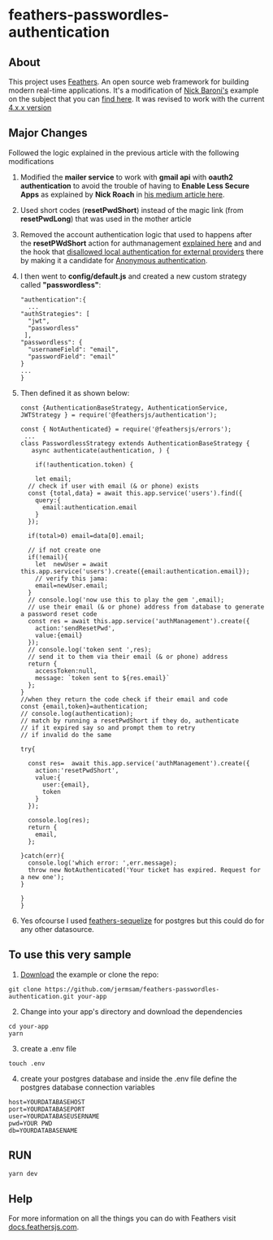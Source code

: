 # feathers-passwordles-authentication

> 

## About

This project uses [Feathers](http://feathersjs.com). An open source web framework for building modern real-time applications.
It's a modification of [Nick Baroni's](https://github.com/rhythnic) example on the subject that you can [find here](https://github.com/rhythnic/feathers-passwordless-auth-example).
It was revised to work with the current [4.x.x version](https://github.com/feathersjs/feathers)

## Major Changes

Followed the logic explained in the previous article with the following modifications

1. Modified the **mailer service** to work with **gmail api** with **oauth2 authentication** to avoid the trouble of having to **Enable Less Secure Apps** as explained by **Nick Roach** in [his medium article here](https://medium.com/@nickroach_50526/sending-emails-with-node-js-using-smtp-gmail-and-oauth2-316fe9c790a1).

2. Used short codes (**resetPwdShort**) instead of the magic link (from **resetPwdLong**) that was used in the mother article

3. Removed the account authentication logic that used to happens after the **resetPWdShort** action for authmanagement [explained here](https://github.com/rhythnic/feathers-passwordless-auth-example#auth-managementhooksjs) and and the hook that [disallowed local authentication for external providers](https://github.com/rhythnic/feathers-passwordless-auth-example#authentication-service) there by making it a candidate for [Anonymous authentication](https://docs.feathersjs.com/cookbook/authentication/anonymous.html).

4. I then went to **config/default.js** and created a new custom strategy called **"passwordless"**:

    ```
    "authentication":{
      ...
   "authStrategies": [
      "jwt",
      "passwordless"
     ],
    "passwordless": {
      "usernameField": "email",
      "passwordField": "email"
    }
    ...
   }
    ```

5. Then defined it as shown below:

    ```
    const {AuthenticationBaseStrategy, AuthenticationService, JWTStrategy } = require('@feathersjs/authentication');
   
    const { NotAuthenticated} = require('@feathersjs/errors');
     ...
    class PasswordlessStrategy extends AuthenticationBaseStrategy {
       async authenticate(authentication, ) {

        if(!authentication.token) {

        let email;
      // check if user with email (& or phone) exists
      const {total,data} = await this.app.service('users').find({
        query:{
          email:authentication.email
        }
      });

      if(total>0) email=data[0].email;

      // if not create one
      if(!email){
        let  newUser = await this.app.service('users').create({email:authentication.email});
        // verify this jama:
        email=newUser.email;
      }
      // console.log('now use this to play the gem ',email);
      // use their email (& or phone) address from database to generate a password reset code
      const res = await this.app.service('authManagement').create({
        action:'sendResetPwd',
        value:{email}
      });
      // console.log('token sent ',res);
      // send it to them via their email (& or phone) address
      return {
        accessToken:null,
        message: `token sent to ${res.email}`
      };
    }
    //when they return the code check if their email and code
    const {email,token}=authentication;
    // console.log(authentication);
    // match by running a resetPwdShort if they do, authenticate
    // if it expired say so and prompt them to retry
    // if invalid do the same

    try{

      const res=  await this.app.service('authManagement').create({
        action:'resetPwdShort',
        value:{
          user:{email},
          token
        }
      });

      console.log(res);
      return {
        email,
      };

    }catch(err){
      console.log('which error: ',err.message);
      throw new NotAuthenticated('Your ticket has expired. Request for a new one');
    }

    }
   }

    ```

6. Yes ofcourse I used [feathers-sequelize](https://github.com/feathersjs-ecosystem/feathers-sequelize) for postgres but this could do for any other datasource.

## To use this very sample

1. [Download](https://github.com/jermsam/feathers-passwordles-authentication.git) the example or clone the repo:

```
git clone https://github.com/jermsam/feathers-passwordles-authentication.git your-app
```

2. Change into your app's directory and download the dependencies

```
cd your-app
yarn
```
3. create a .env file 

```
touch .env
```

4. create your postgres database and inside the .env file define the postgres database connection variables
```
host=YOURDATABASEHOST
port=YOURDATABASEPORT
user=YOURDATABASEUSERNAME
pwd=YOUR PWD
db=YOURDATABASENAME
```


## RUN

```
yarn dev
```

## Help

For more information on all the things you can do with Feathers visit [docs.feathersjs.com](http://docs.feathersjs.com).
